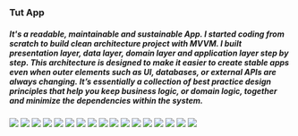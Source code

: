 ### Tut App
##### It's a readable, maintainable and sustainable App. I started coding from scratch to build clean architecture project with MVVM. I built presentation layer, data layer, domain layer and application layer step by step. This architecture is designed to make it easier to create stable apps even when outer elements such as UI, databases, or external APIs are always changing. It’s essentially a collection of best practice design principles that help you keep business logic, or domain logic, together and minimize the dependencies within the system. 


<img src="https://github.com/alielbanna/flutter_advanced/blob/master/iPhone%206_7_8%20%E2%80%93%20.png"/>
<img src="https://github.com/alielbanna/flutter_advanced/blob/master/iPhone%206_7_8%20%E2%80%93%2017.png"/>
<img src="https://github.com/alielbanna/flutter_advanced/blob/master/iPhone%206_7_8%20%E2%80%93%20.png"/>
<img src="https://github.com/alielbanna/flutter_advanced/blob/master/iPhone%206_7_8%20%E2%80%93%20.png"/>
<img src="https://github.com/alielbanna/flutter_advanced/blob/master/iPhone%206_7_8%20%E2%80%93%20.png"/>
<img src="[https://github.com/alielbanna/flutter_advanced/blob/master/iPhone%206_7_8%20%E2%80%93%20.png](https://github.com/alielbanna/flutter_advanced/blob/master/iPhone%206_7_8%20%E2%80%93%2032.png?raw=true)"/>
<img src="https://github.com/alielbanna/flutter_advanced/blob/master/iPhone%206_7_8%20%E2%80%93%20.png"/>
<img src="https://github.com/alielbanna/flutter_advanced/blob/master/iPhone%206_7_8%20%E2%80%93%20.png"/>
<img src="https://github.com/alielbanna/flutter_advanced/blob/master/iPhone%206_7_8%20%E2%80%93%20.png"/>
<img src="https://github.com/alielbanna/flutter_advanced/blob/master/iPhone%206_7_8%20%E2%80%93%20.png"/>
<img src="https://github.com/alielbanna/flutter_advanced/blob/master/iPhone%206_7_8%20%E2%80%93%20.png"/>
<img src="https://github.com/alielbanna/flutter_advanced/blob/master/iPhone%206_7_8%20%E2%80%93%20.png"/>
<img src="https://github.com/alielbanna/flutter_advanced/blob/master/iPhone%206_7_8%20%E2%80%93%20.png"/>
<img src="https://github.com/alielbanna/flutter_advanced/blob/master/iPhone%206_7_8%20%E2%80%93%20.png"/>
<img src="https://github.com/alielbanna/flutter_advanced/blob/master/iPhone%206_7_8%20%E2%80%93%20.png"/>
<img src="https://github.com/alielbanna/flutter_advanced/blob/master/iPhone%206_7_8%20%E2%80%93%20.png"/>
<img src="https://github.com/alielbanna/flutter_advanced/blob/master/iPhone%206_7_8%20%E2%80%93%20.png"/>


